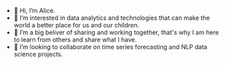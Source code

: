- 👋 Hi, I’m Alice. 
- 👀 I’m interested in data analytics and technologies that can make the world a better place for us and our children. 
- 🌱 I’m a big beliver of sharing and working together, that's why I am here to learn from others and share what I have.
- 💞️ I’m looking to collaborate on time series forecasting and NLP data science projects. 

<!---
alice815/alice815 is a ✨ special ✨ repository because its `README.md` (this file) appears on your GitHub profile.
You can click the Preview link to take a look at your changes.
--->
